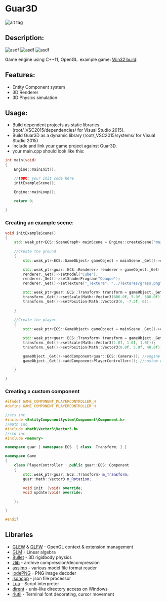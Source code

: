 # Guar3D
![alt tag](http://jfcameron.github.io/Github/Guar3D/Build_Image.png "")

## Description:
![asdf](https://img.shields.io/badge/development%20status-closed-lightgrey.svg)
![asdf](https://img.shields.io/badge/platforms-win32-lightgrey.svg)
![asdf](https://img.shields.io/badge/license-Unlicense-green.svg)

Game engine using C++11, OpenGL.
example game: [Win32 build](http://jfcameron.github.io/Github/Guar3D/Win32_build.7z) 

## Features:
* Entity Component system
* 3D Renderer
* 3D Physics simulation

## Usage:
 * Build dependent projects as static libraries (root/_VSC2015/dependencies/ for Visual Studio 2015).
 * Build Guar3D as a dynamic library (root/_VSC2015/systems/ for Visual Studio 2015)
 * include and link your game project against Guar3D.
 * your main.cpp should look like this:
```c++
int main(void)
{
	Engine::mainInit();

	//TODO: your init code here
	initExampleScene();

	Engine::mainLoop();

    return 0;
    
}
```
### Creating an example scene:
```c++
void initExampleScene()
{
	std::weak_ptr<ECS::SceneGraph> mainScene = Engine::createScene("mainScene");
    
    //Create the ground
    {
    	std::weak_ptr<ECS::GameObject> gameObject = mainScene._Get()->createNewGameObject("The Ground");

		std::weak_ptr<guar::ECS::Renderer> renderer = gameObject._Get()->addComponent<guar::ECS::Renderer>();
		renderer._Get()->setModel("Cube");
		renderer._Get()->setShaderProgram("Opaque");
		renderer._Get()->setTexture("_Texture", "../Textures/grass.png");

		std::weak_ptr<guar::ECS::Transform> transform = gameObject._Get()->addComponent<guar::ECS::Transform>();
		transform._Get()->setScale(Math::Vector3(600.0f, 5.0f, 600.0f));
		transform._Get()->setPosition(Math::Vector3(0, -7.5f, 0));
        
    }
    
    //Create the player
	{
		std::weak_ptr<ECS::GameObject> gameObject = mainScene._Get()->createNewGameObject("The Player");

		std::weak_ptr<guar::ECS::Transform> transform = gameObject._Get()->addComponent<guar::ECS::Transform>();
		transform._Get()->setScale(Math::Vector3(1.0f, 1.0f, 1.0f));
		transform._Get()->setPosition(Math::Vector3(0.0f, 5.0f, 40.0f));

		gameObject._Get()->addComponent<guar::ECS::Camera>(); //engine supplied component
		gameObject._Get()->addComponent<PlayerController>(); //custom component

	}	

}
```

### Creating a custom component
```c++
#ifndef GAME_COMPONENT_PLAYERCONTROLLER_H
#define GAME_COMPONENT_PLAYERCONTROLLER_H

//ecs inc
#include <EntityComponentSystem\Component\Component.h>
//math inc
#include <Math\Vector3\Vector3.h>
//std inc
#include <memory>

namespace guar { namespace ECS  { class  Transform; } }

namespace Game
{
	class PlayerController : public guar::ECS::Component
	{
		std::weak_ptr<guar::ECS::Transform> m_Transform;
		guar::Math::Vector3 m_Rotation;

		void init  (void) override;
		void update(void) override;

	};

}

#endif
```

## Libraries
* [GLEW](http://glew.sourceforge.net/) & [GLFW](http://www.glfw.org/) - OpenGL context & extension management
* [GLM](http://glm.g-truc.net/0.9.7/index.html) - 
Linear algebra
* [Bullet](http://bulletphysics.org/wordpress/) - 3D rigidbody physics
* [zlib](http://www.zlib.net/) - archive compression/decompression 
* [assimp](http://www.assimp.org/) - various model file format reader
* [lodePNG](http://lodev.org/lodepng/) - PNG image decoder
* [jsoncpp](https://github.com/open-source-parsers/jsoncpp) - json file processor
* [Lua](https://www.lua.org/) - Script interpreter
* [dirent](https://github.com/tronkko/dirent) - unix-like directory access on Windows
* [rlutil](https://github.com/tapio/rlutil) - Terminal font decorating, cursor movement
